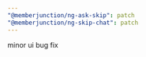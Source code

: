 ```yaml
---
"@memberjunction/ng-ask-skip": patch
"@memberjunction/ng-skip-chat": patch
---
```


minor ui bug fix
